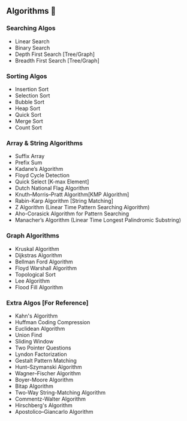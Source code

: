 ## Algorithms 🚀

### Searching Algos
- Linear Search
- Binary Search
- Depth First Search [Tree/Graph]
- Breadth First Search [Tree/Graph]

### Sorting Algos
- Insertion Sort
- Selection Sort
- Bubble Sort
- Heap Sort
- Quick Sort
- Merge Sort
- Count Sort

### Array & String Algorithms
- Suffix Array
- Prefix Sum
- Kadane’s Algorithm
- Floyd Cycle Detection
- Quick Select [K-max Element]
- Dutch National Flag Algorithm
- Knuth–Morris–Pratt Algorithm[KMP Algorithm]
- Rabin-Karp Algorithm [String Matching]
- Z Algorithm (Linear Time Pattern Searching Algorithm)
- Aho-Corasick Algorithm for Pattern Searching
- Manacher’s Algorithm (Linear Time Longest Palindromic Substring)

### Graph Algorithms
- Kruskal Algorithm
- Dijkstras Algorithm
- Bellman Ford Algorithm
- Floyd Warshall Algorithm
- Topological Sort
- Lee Algorithm
- Flood Fill Algorithm

### Extra Algos [For Reference]
- Kahn's Algorithm
- Huffman Coding Compression
- Euclidean Algorithm
- Union Find
- Sliding Window
- Two Pointer Questions
- Lyndon Factorization
- Gestalt Pattern Matching
- Hunt–Szymanski Algorithm
- Wagner–Fischer Algorithm
- Boyer-Moore Algorithm
- Bitap Algorithm
- Two-Way String-Matching Algorithm
- Commentz-Walter Algorithm
- Hirschberg's Algorithm
- Apostolico–Giancarlo Algorithm

